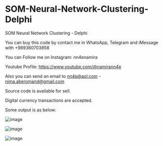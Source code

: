 # SOM-Neural-Network-Clustering-Delphi
SOM Neural Network Clustering - Delphi

You can buy this code by contact me in WhatsApp, Telegram and iMessage with +989360703858

You can Follow me on Instagram: nn4enamira

Youtube Profile: https://www.youtube.com/@namirann4e

Also you can send an email to nn4e@aol.com - nima.aberomand@gmail.com

Source code is available for sell.

Digital currency transactions are accepted.

Some output is as below:

![image](https://github.com/user-attachments/assets/5af910a1-3572-406b-bf6f-f46b9770881b)

![image](https://github.com/user-attachments/assets/aaddd7ee-bec2-4ca5-8fce-cb11a3a441d7)

![image](https://github.com/user-attachments/assets/eccddb27-12e3-4c39-9b69-c0e9946f0887)
